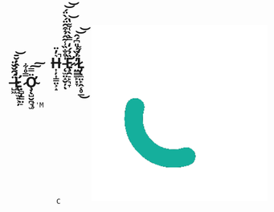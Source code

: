 <div>
  <img width="350" align="right" src="https://github.com/Quinchy/Quinchy/blob/main/QuinchY.gif"/>
  <br>
  <h1>&nbsp;&nbsp;&nbsp;&nbsp;&nbsp;&nbsp;&nbsp;&nbsp;&nbsp;&nbsp;&nbsp;H̶͎̦͎͇̤͕̝͛̓̈̚ ̵̨̫̤̝̮̦̍̊̐̏̾͂̂̉͒̑̈́̀̈́͝͝ͅȨ̷̛̯̠̙͉̞̏̉́̒̿̀̀͑͌̔͝ ̷̤̳͇̙͓̞̓̓̏͗̎͆́̂͝͝L̷̡̢̼̤̙̭͔̥̲͐̓͌͜ ̶̺͖̈́̑̌̌̈L̵̢̛̠̫͍͕̦̒͐̇̂̇̆̄͝ ̷̣̻̩̳̤̠̿̊͋Ơ̴̧̨̺̮̪͉̫̈̿͠͠</h1>
  <pre>
    I'M
    <br />
    <br />                                  Q
    <br />                                                          U
    <br />                                  I
    <br />                      N
    <br />          C
    <br />                                                      H
  </pre>
</div>
